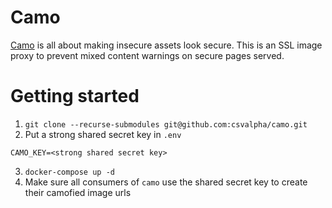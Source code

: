# Camo
[Camo](https://github.com/atmos/camo) is all about making insecure assets look secure. This is an SSL image proxy to prevent mixed content warnings on secure pages served.

# Getting started
1. ```git clone --recurse-submodules git@github.com:csvalpha/camo.git```
2. Put a strong shared secret key in `.env`

  ```
  CAMO_KEY=<strong shared secret key>
  ```

3. `docker-compose up -d`
4. Make sure all consumers of `camo` use the shared secret key to create their camofied image urls